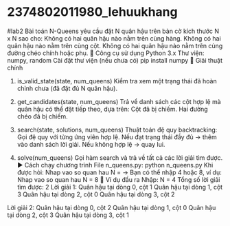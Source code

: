 # 2374802011980_lehuukhang
#lab2
Bài toán N-Queens yêu cầu đặt N quân hậu trên bàn cờ kích thước N x N sao cho:
Không có hai quân hậu nào nằm trên cùng hàng.
Không có hai quân hậu nào nằm trên cùng cột.
Không có hai quân hậu nào nằm trên cùng đường chéo chính hoặc phụ.
🧰 Công cụ sử dụng
Python 3.x
Thư viện: numpy, random
Cài đặt thư viện (nếu chưa có)
pip install numpy
🧠 Giải thuật chính
1. is_valid_state(state, num_queens)
Kiểm tra xem một trạng thái đã hoàn chỉnh chưa (đã đặt đủ N quân hậu).

2. get_candidates(state, num_queens)
Trả về danh sách các cột hợp lệ mà quân hậu có thể đặt tiếp theo, dựa trên:
Cột đã bị chiếm.
Hai đường chéo đã bị chiếm.
3. search(state, solutions, num_queens)
Thuật toán đệ quy backtracking:
Gọi đệ quy với từng ứng viên hợp lệ.
Nếu đạt trạng thái đầy đủ → thêm vào danh sách lời giải.
Nếu không hợp lệ → quay lui.
4. solve(num_queens)
Gọi hàm search và trả về tất cả các lời giải tìm được.
▶️ Cách chạy chương trình
File n_queens.py:
python n_queens.py
Khi được hỏi:
Nhap vao so quan hau N = 
→ Bạn có thể nhập 4 hoặc 8, ví dụ:
Nhap vao so quan hau N = 8
🧪 Ví dụ đầu ra
Nhập: N = 4
 Tổng số lời giải tìm được: 2
Lời giải 1:
Quân hậu tại dòng 0, cột 1
Quân hậu tại dòng 1, cột 3
Quân hậu tại dòng 2, cột 0
Quân hậu tại dòng 3, cột 2

Lời giải 2:
Quân hậu tại dòng 0, cột 2
Quân hậu tại dòng 1, cột 0
Quân hậu tại dòng 2, cột 3
Quân hậu tại dòng 3, cột 1
